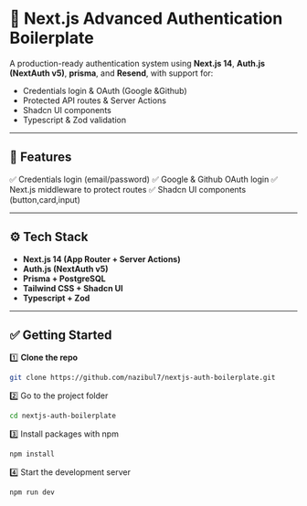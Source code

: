 # 🔐 Next.js Advanced Authentication Boilerplate

A production-ready authentication system using **Next.js 14**, **Auth.js (NextAuth v5)**, **prisma**, and **Resend**, with support for:

- Credentials login & OAuth (Google &Github)
- Protected API routes & Server Actions
- Shadcn UI components
- Typescript & Zod validation

---

## 🚀 Features

✅ Credentials login (email/password)
✅ Google & Github OAuth login
✅ Next.js middleware to protect routes
✅ Shadcn UI components (button,card,input)

---

## ⚙️ Tech Stack

- **Next.js 14 (App Router + Server Actions)**
- **Auth.js (NextAuth v5)**
- **Prisma + PostgreSQL**
- **Tailwind CSS + Shadcn UI**
- **Typescript + Zod**

---


## ✅ Getting Started

1️⃣ **Clone the repo**

```bash
git clone https://github.com/nazibul7/nextjs-auth-boilerplate.git
```

2️⃣ Go to the project folder
```bash
cd nextjs-auth-boilerplate
```
3️⃣ Install packages with npm
```bash
npm install
```
4️⃣ Start the development server
```bash
npm run dev
```


